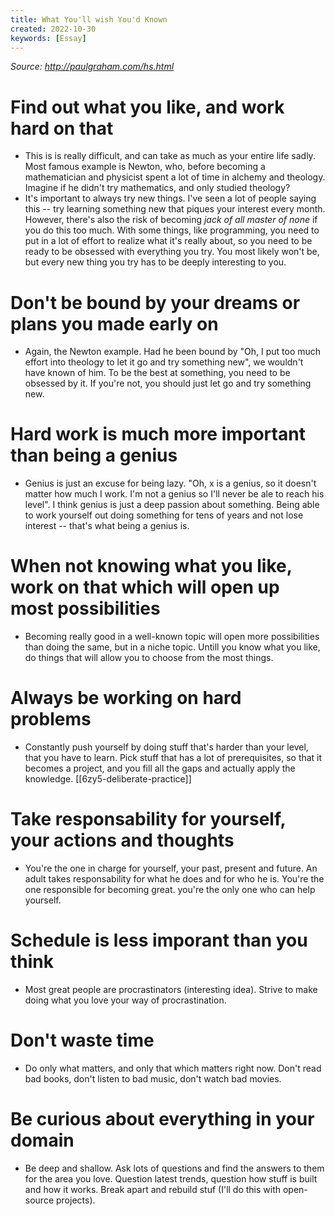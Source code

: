 ```yaml
---
title: What You'll wish You'd Known
created: 2022-10-30
keywords: [Essay]
---
```


_Source: http://paulgraham.com/hs.html_

# Find out what you like, and work hard on that

- This is is really difficult, and can take as much as your entire life sadly. Most famous example is Newton, who, before becoming a mathematician and physicist spent a lot of time in alchemy and theology. Imagine if he didn't try mathematics, and only studied theology?
- It's important to always try new things. I've seen a lot of people saying this -- try learning something new that piques your interest every month. However, there's also the risk of becoming _jack of all master of none_ if you do this too much. With some things, like programming, you need to put in a lot of effort to realize what it's really about, so you need to be ready to be obsessed with everything you try. You most likely won't be, but every new thing you try has to be deeply interesting to you.

# Don't be bound by your dreams or plans you made early on

- Again, the Newton example. Had he been bound by "Oh, I put too much effort into theology to let it go and try something new", we wouldn't have known of him. To be the best at something, you need to be obsessed by it. If you're not, you should just let go and try something new.

# Hard work is much more important than being a genius

- Genius is just an excuse for being lazy. "Oh, x is a genius, so it doesn't matter how much I work. I'm not a genius so I'll never be ale to reach his level". I think genius is just a deep passion about something. Being able to work yourself out doing something for tens of years and not lose interest -- that's what being a genius is.

# When not knowing what you like, work on that which will open up most possibilities

- Becoming really good in a well-known topic will open more possibilities than doing the same, but in a niche topic. Untill you know what you like, do things that will allow you to choose from the most things.

# Always be working on hard problems

- Constantly push yourself by doing stuff that's harder than your level, that you have to learn. Pick stuff that has a lot of prerequisites, so that it becomes a project, and you fill all the gaps and actually apply the knowledge. [[6zy5-deliberate-practice]]

# Take responsability for yourself, your actions and thoughts

- You're the one in charge for yourself, your past, present and future. An adult takes responsability for what he does and for who he is. You're the one responsible for becoming great. you're the only one who can help yourself.

# Schedule is less imporant than you think

- Most great people are procrastinators (interesting idea). Strive to make doing what you love your way of procrastination.

# Don't waste time

- Do only what matters, and only that which matters right now. Don't read bad books, don't listen to bad music, don't watch bad movies.

# Be curious about everything in your domain

- Be deep and shallow. Ask lots of questions and find the answers to them for the area you love. Question latest trends, question how stuff is built and how it works. Break apart and rebuild stuf (I'll do this with open-source projects).
